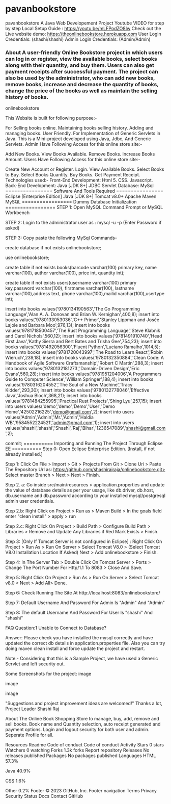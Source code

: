 # pavanbookstore
pavanbookstore
A Java Web Developement Project
Youtube VIDEO for step by step Local Setup Guide : https://youtu.be/mLFPodZO8Iw
Check out the Live website demo: https://theonlinebookstore.herokuapp.com
User Login Credentials: (shashi/shashi)
Admin Login Credentials: (Admin/Admin)
### About A user-friendly Online Bookstore project in which users can log in or register, view the available books, select books along with their quantity, and buy them. Users can also get payment receipts after successful payment. The project can also be used by the administrator, who can add new books, remove books, increase and decrease the quantity of books, change the price of the books as well as maintain the selling history of books.
onlinebookstore

This Website is built for following purpose:-

For Selling books online.
Maintaining books selling history.
Adding and managing books.
User Friendly.
For Implementation of Generic Servlets in Java.
This is a Mini-project developed using Java, Jdbc, And Generic Servlets.
Admin Have Following Access for this online store site:-

Add New Books.
View Books Available.
Remove Books.
Increase Books Amount.
Users Have Following Access for this online store site:-

Create New Account or Register.
Login.
View Available Books.
Select Books to Buy.
Select Books Quantity.
Buy Books.
Get Payment Receipt.
Technologies used:-
Front-End Development:
Html 5.
CSS.
Javascript.
Back-End Development:
Java [JDK 8+]
JDBC
Servlet
Database:
MySql
================ Software And Tools Required ================
Eclipse [Enterprise Edition]
Java [JDK 8+]
Tomcat v8.0+
Apache Maven
MySQL
================= Dummy Database Initialization =================
STEP 1: Open MySQL Command Prompt or MySQL Workbench

STEP 2: Login to the administrator user as : mysql -u <username> -p (Enter Password if asked)

STEP 3: Copy paste the following MySql Commands-

create database if not exists onlinebookstore;

use onlinebookstore;

create table if not exists books(barcode varchar(100) primary key, name varchar(100), author varchar(100), price int, quantity int);

create table if not exists users(username varchar(100) primary key,password varchar(100), firstname varchar(100),
    lastname varchar(100),address text, phone varchar(100),mailid varchar(100),usertype int);

insert into books values('9780134190563','The Go Programming Language','Alan A. A. Donovan and Brian W. Kernighan',400,8);
insert into books values('9780133053036','C++ Primer','Stanley Lippman and Josée Lajoie and Barbara Moo',976,13);
insert into books values('9781718500457','The Rust Programming Language','Steve Klabnik and Carol Nichols',560,12);
insert into books values('9781491910740','Head First Java','Kathy Sierra and Bert Bates and Trisha Gee',754,23);
insert into books values('9781492056300','Fluent Python','Luciano Ramalho',1014,5);
insert into books values('9781720043997','The Road to Learn React','Robin Wieruch',239,18);
insert into books values('9780132350884','Clean Code: A Handbook of Agile Software Craftsmanship','Robert C Martin',288,3);
insert into books values('9780132181273','Domain-Driven Design','Eric Evans',560,28);
insert into books values('9781951204006','A Programmers Guide to Computer Science','William Springer',188,4);
insert into books values('9780316204552','The Soul of a New Machine','Tracy Kidder',293,30);
insert into books values('9780132778046','Effective Java','Joshua Bloch',368,21);
insert into books values('9781484255995','Practical Rust Projects','Shing Lyu',257,15);
insert into users values('demo','demo','Demo','User','Demo Home','42502216225','demo@gmail.com',2);
insert into users values('Admin','Admin','Mr.','Admin','Haldia WB','9584552224521','admin@gmail.com',1);
insert into users values('shashi','shashi','Shashi','Raj','Bihar','1236547089','shashi@gmail.com',2);

commit;
========== Importing and Running The Project Through Eclipse EE ==========
Step 0: Open Eclipse Enterprise Edition. [Install, if not already installed.]

Step 1: Click On File > Import > Git > Projects From Git > Clone Uri > Paste The Repository Url as: https://github.com/shashirajraja/onlinebookstore.git> Select master Branch > Next > Next > Finish.

Step 2. a: Go inside src/main/resources > application.properties and update the value of database details as per your usage, like db.driver, db.host, db.username and db.password according to your installed mysql/postgresql admin user credentials.

Step 2.b: Right Click on Project > Run as > Maven Build > In the goals field enter "clean install" > apply > run

Step 2.c: Right Click On Project > Build Path > Configure Build Path > Libraries > Remove and Update Any Libraries if Red Mark Exists > Finish.

Step 3: [Only If Tomcat Server is not configured in Eclipse] : Right Click On Project > Run As > Run On Server > Select Tomcat V8.0 > (Select Tomcat V8.0 Installation Location If Asked) Next > Add onlinebookstore > Finish.

Step 4: In The Server Tab > Double Click On Tomcat Server > Ports > Change The Port Number For Http/1.1 To 8083 > Close And Save.

Step 5: Right Click On Project > Run As > Run On Server > Select Tomcat v8.0 > Next > Add All> Done.

Step 6: Check Running The Site At http://localhost:8083/onlinebookstore/

Step 7: Default Username And Password For Admin Is "Admin" And "Admin"

Step 8: The default Username And Password For User Is "shashi" And "shashi"

FAQ
Question:1 Unable to Connect to Database?

Answer: Please check you have installed the mysql correctly and have updated the correct db details in application.properties file. Also you can try doing maven clean install and force update the project and restart.

Note:- Considering that this is a Sample Project, we have used a Generic Servlet and left security out.

Some Screenshots for the project:
image

image

image

"Suggestions and project improvement ideas are welcomed!"
Thanks a lot,
Project Leader
Shashi Raj

About
The Online Book Shopping Store to manage, buy, add, remove and sell books. Book name and Quantity selection, auto receipt generated and payment options. Login and logout security for both user and admin. Seperate Profile for all.

Resources
 Readme
Code of conduct
 Code of conduct
 Activity
Stars
 0 stars
Watchers
 0 watching
Forks
 1.3k forks
Report repository
Releases
No releases published
Packages
No packages published
Languages
HTML
57.3%
 
Java
40.9%
 
CSS
1.6%
 
Other
0.2%
Footer
© 2023 GitHub, Inc.
Footer navigation
Terms
Privacy
Security
Status
Docs
Contact GitHub
